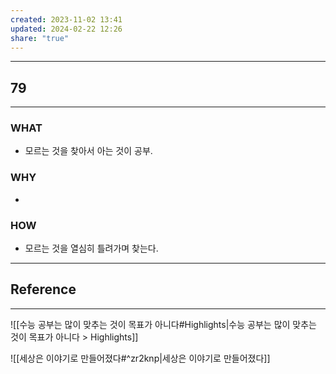 ```yaml
---
created: 2023-11-02 13:41
updated: 2024-02-22 12:26
share: "true"
---
```


---
## 79
---
### WHAT
- 모르는 것을 찾아서 아는 것이 공부.
### WHY
- 
### HOW
- 모르는 것을 열심히 틀려가며 찾는다.
---


## Reference
---
![[수능 공부는 많이 맞추는 것이 목표가 아니다#Highlights|수능 공부는 많이 맞추는 것이 목표가 아니다 > Highlights]]

![[세상은 이야기로 만들어졌다#^zr2knp|세상은 이야기로 만들어졌다]]
